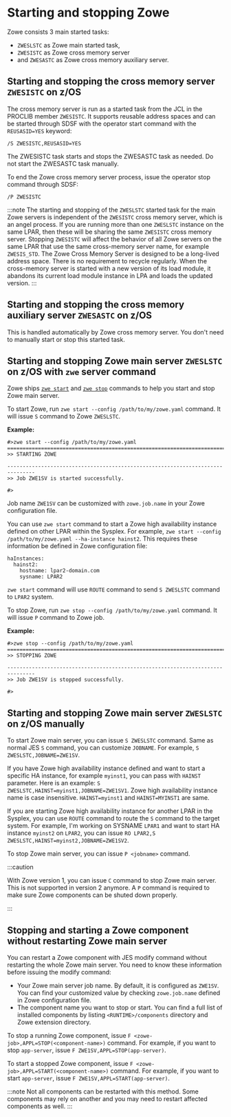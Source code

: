 # Starting and stopping Zowe

Zowe consists 3 main started tasks:

- `ZWESLSTC` as Zowe main started task,
- `ZWESISTC` as Zowe cross memory server
- and `ZWESASTC` as Zowe cross memory auxiliary server.

## Starting and stopping the cross memory server `ZWESISTC` on z/OS

The cross memory server is run as a started task from the JCL in the PROCLIB member `ZWESISTC`. It supports reusable address spaces and can be started through SDSF with the operator start command with the `REUSASID=YES` keyword:

```
/S ZWESISTC,REUSASID=YES
```
The ZWESISTC task starts and stops the ZWESASTC task as needed. Do not start the ZWESASTC task manually.

To end the Zowe cross memory server process, issue the operator stop command through SDSF:

```
/P ZWESISTC
```

:::note
The starting and stopping of the `ZWESLSTC` started task for the main Zowe servers is independent of the `ZWESISTC` cross memory server, which is an angel process. If you are running more than one `ZWESLSTC` instance on the same LPAR, then these will be sharing the same `ZWESISTC` cross memory server. Stopping `ZWESISTC` will affect the behavior of all Zowe servers on the same LPAR that use the same cross-memory server name, for example `ZWESIS_STD`. The Zowe Cross Memory Server is designed to be a long-lived address space. There is no requirement to recycle regularly. When the cross-memory server is started with a new version of its load module, it abandons its current load module instance in LPA and loads the updated version.
:::

## Starting and stopping the cross memory auxiliary server `ZWESASTC` on z/OS

This is handled automatically by Zowe cross memory server. You don't need to manually start or stop this started task.

## Starting and stopping Zowe main server `ZWESLSTC` on z/OS with `zwe` server command

Zowe ships [`zwe start`](../appendix/zwe_server_command_reference/zwe/zwe-start.md) and [`zwe stop`](../appendix/zwe_server_command_reference/zwe/zwe-stop.md) commands to help you start and stop Zowe main server.

To start Zowe, run `zwe start --config /path/to/my/zowe.yaml` command. It will issue `S` command to Zowe `ZWESLSTC`.

**Example:**

```
#>zwe start --config /path/to/my/zowe.yaml
===============================================================================
>> STARTING ZOWE

-------------------------------------------------------------------------------
>> Job ZWE1SV is started successfully.

#>
```

Job name `ZWE1SV` can be customized with `zowe.job.name` in your Zowe configuration file.

You can use `zwe start` command to start a Zowe high availability instance defined on other LPAR within the Sysplex. For example, `zwe start --config /path/to/my/zowe.yaml --ha-instance hainst2`. This requires these information be defined in Zowe configuration file:

```
haInstances:
  hainst2:
    hostname: lpar2-domain.com
    sysname: LPAR2
```

`zwe start` command will use `ROUTE` command to send `S ZWESLSTC` command to `LPAR2` system.

To stop Zowe, run `zwe stop --config /path/to/my/zowe.yaml` command. It will issue `P` command to Zowe job.

**Example:**

```
#>zwe stop --config /path/to/my/zowe.yaml
===============================================================================
>> STOPPING ZOWE

-------------------------------------------------------------------------------
>> Job ZWE1SV is stopped successfully.

#>
```

## Starting and stopping Zowe main server `ZWESLSTC` on z/OS manually

To start Zowe main server, you can issue `S ZWESLSTC` command. Same as normal JES `S` command, you can customize `JOBNAME`. For example, `S ZWESLSTC,JOBNAME=ZWE1SV`.

If you have Zowe high availability instance defined and want to start a specific HA instance, for example `myinst1`, you can pass with `HAINST` parameter. Here is an example: `S ZWESLSTC,HAINST=myinst1,JOBNAME=ZWE1SV1`. Zowe high availability instance name is case insensitive. `HAINST=myinst1` and `HAINST=MYINST1` are same.

If you are starting Zowe high availability instance for another LPAR in the Sysplex, you can use `ROUTE` command to route the `S` command to the target system. For example, I'm working on SYSNAME `LPAR1` and want to start HA instance `myinst2` on `LPAR2`, you can issue `RO LPAR2,S ZWESLSTC,HAINST=myinst2,JOBNAME=ZWE1SV2`.

To stop Zowe main server, you can issue `P <jobname>` command.

:::caution

With Zowe version 1, you can issue `C` command to stop Zowe main server. This is not supported in version 2 anymore. A `P` command is required to make sure Zowe components can be shuted down properly.

:::

## Stopping and starting a Zowe component without restarting Zowe main server

You can restart a Zowe component with JES modify command without restarting the whole Zowe main server. You need to know these information before issuing the modify command:

- Your Zowe main server job name. By default, it is configured as `ZWE1SV`. You can find your customized value by checking `zowe.job.name` defined in Zowe configuration file.
- The component name you want to stop or start. You can find a full list of installed components by listing `<RUNTIME>/components` directory and Zowe extension directory.

To stop a running Zowe component, issue `F <zowe-job>,APPL=STOP(<component-name>)` command. For example, if you want to stop `app-server`, issue `F ZWE1SV,APPL=STOP(app-server)`.

To start a stopped Zowe component, issue `F <zowe-job>,APPL=START(<component-name>)` command. For example, if you want to start `app-server`, issue `F ZWE1SV,APPL=START(app-server)`.

:::note
Not all components can be restarted with this method. Some components may rely on another and you may need to restart affected components as well.
:::